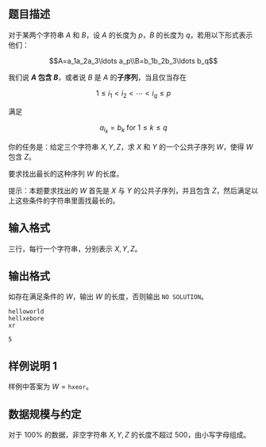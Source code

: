 ## 题目描述

对于某两个字符串 $A$ 和 $B$，设 $A$ 的长度为 $p$，$B$ 的长度为 $q$，若用以下形式表示他们：

$$A=a_1a_2a_3\ldots a_p\\B=b_1b_2b_3\ldots b_q$$

我们说 **$A$ 包含 $B$**，或者说 $B$ 是 $A$ 的**子序列**，当且仅当存在

$$1\leq i_1<i_2<\cdots<i_q\leq p$$

满足

$$a_{i_k}=b_k\text{ for }1\leq k\leq q$$

你的任务是：给定三个字符串 $X,Y,Z$，求 $X$ 和 $Y$ 的一个公共子序列 $W$，使得 $W$ 包含 $Z$。

要求找出最长的这种序列 $W$ 的长度。

提示：本题要求找出的 $W$ 首先是 $X$ 与 $Y$ 的公共子序列，并且包含 $Z$，然后满足以上这些条件的字符串里面找最长的。

## 输入格式

三行，每行一个字符串，分别表示 $X,Y,Z$。

## 输出格式

如存在满足条件的 $W$，输出 $W$ 的长度，否则输出 `NO SOLUTION`。

```input1
helloworld
hellxebore
xr
```

```output1
5
```

## 样例说明 1

样例中答案为 $W=\texttt{hxeor}$。

## 数据规模与约定

对于 $100\%$ 的数据，非空字符串 $X,Y,Z$ 的长度不超过 $500$，由小写字母组成。